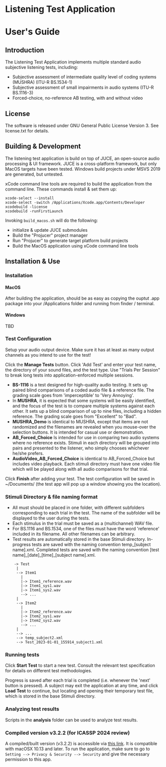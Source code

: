 # Listening Test Application
# User's Guide

## Introduction
The Listening Test Application implements multiple standard audio subjective listening tests, including:

* Subjective assessment of intermediate quality level of coding systems (MUSHRA) (ITU-R BS.1534-1)
* Subjective assessment of small impairments in audio systems (ITU-R BS.1116-3)
* Forced-choice, no-reference AB testing, with and without video

## License
The software is released under GNU General Public License Version 3.  See license.txt for details.

## Building & Development

The listening test application is build on top of JUCE, an open-source audio processing & UI framework.  JUCE is a cross-platform framework, but only MacOS targets have been tested.  Windows build projects under MSVS 2019 are generated, but untested.

xCode command line tools are required to build the application from the command line.  These commands install & set them up:

```
xcode-select --install
xcode-select -switch /Applications/Xcode.app/Contents/Developer
xcodebuild -license
xcodebuild -runFirstLaunch
```

Invoking `build_macos.sh` will do the following:
* initialize & update JUCE submodules
* Build the "Projucer" project manager
* Run "Projucer" to generate target platform build projects
* Build the MacOS application using xCode command line tools

## Installation & Use

### Installation

#### MacOS

After building the application, should be as easy as copying the ouptut .app package into your /Applications folder and running from finder / terminal.

#### Windows

TBD

### Test Configuration
Setup your audio output device.  Make sure it has at least as many output channels as you intend to use for the test!

Click the **Manage Tests** button.  Click 'Add Test' and enter your test name, the directory of your sound files, and the test type.  Use "Trials Per Session" to break long tests into application-enforced multiple sessions.

- **BS-1116** is a test designed for high-quality audio testing.  It sets up paired blind comparisons of a coded audio file & a reference file.  The grading scale goes from 'imperceptible' to 'Very Annoying'.
- In **MUSHRA**, it is expected that some systems will be easily identified, and the focus of the test is to compare multiple systems against each other.  It sets up a blind comparison of up to nine files, including a hidden reference.  The grading scale goes from "Excellent" to "Bad".
- **MUSHRA_Demo** is identical to MUSHRA, except that items are not randomized and the filenames are revealed when you mouse-over the selection buttons.  It is intended for casual use or demonstration.
- **AB_Forced_Choice** Is intended for use in comparing two audio systems where no reference exists.  Stimuli in each directory will be grouped into pairs and presented to the listener, who simply chooses whichever he/she prefers.
- **AudioVideo_AB_Forced_Choice** is identical to AB_Forced_Choice but includes video playback.  Each stimuli directory must have one video file which will be played along with all audio comparisons for that trial.

Click **Finish** after adding your test.  The test configuration will be saved in ~/Documents/  (the test app will pop up a window showing you the location).

### Stimuli Directory & file naming format
* All must should be placed in one folder, with different subfolders corresponding to each trial in the test. The name of the subfolder will be displayed to the user during the tests.
* Each stimulus in the trial must be saved as a (multichannel) WAV file.
* For BS.1116 and BS.1534, one of the files must have the word 'reference' included in its filename. All other filenames can be arbitrary.
* Test results are automatically stored in the base Stimuli directory.  In-progress tests are saved with the naming convention temp\_[subject name].xml.  Completed tests are saved with the naming convention [test name]\_[date]\_[time]\_[subject name].xml.

```
    -> Test
     |
     --> Item1
       |
       |-> Item1_reference.wav
       |-> Item1_sys1.wav
       |-> Item1_sys2.wav
       --> ...
     |
     --> Item2
       |
       |-> Item2_reference.wav
       |-> Item2_sys1.wav
       |-> Item2_sys2.wav
       --> ...
     |
     --> ...
     --> temp_subject2.xml
     --> Test_2023-01-01_155914_subject1.xml
```

### Running tests

Click **Start Test** to start a new test.  Consult the relevant test specification for details on different test methodologies.

Progress is saved after each trial is completed (i.e. whenever the 'next' button is pressed).  A subject may exit the application at any time, and click **Load Test** to continue, but locating and opening their temporary test file, which is stored in the base Stimuli directory.

### Analyzing test results
Scripts in the **analysis** folder can be used to analyze test results.

### Compiled version v3.2.2 (for ICASSP 2024 review)
A compiled/built version (v3.2.2) is accessible via [this link](https://drive.google.com/drive/folders/1uW8JYcrLkr-_PBTn8PnhfMEFn35G1jyl?usp=sharing). It is compatible with macOSX 10.13 and later. To run the application, make sure to go to `Setting --> Privacy & Security --> Security` and give the necessary permission to this app. 
